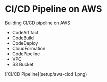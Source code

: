 # CI/CD Pipeline on AWS

Building CI/CD pipeline on AWS

  - CodeArtifact
  - CodeBuild
  - CodeDeploy
  - CloudFormation
  - CodePipeline
  - VPC
  - S3 Bucket

![CI/CD Pipeline](setup/aws-cicd 1.png)

